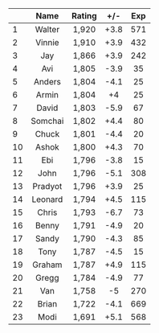 | |Name|Rating|+/-|Exp|
|-|:--:|:----:|:-:|:-:|
|1|Walter|1,920|+3.8|571|
|2|Vinnie|1,910|+3.9|432|
|3|Jay|1,866|+3.9|242|
|4|Avi|1,805|-3.9|35|
|5|Anders|1,804|-4.1|25|
|6|Armin|1,804|+4|25|
|7|David|1,803|-5.9|67|
|8|Somchai|1,802|+4.4|80|
|9|Chuck|1,801|-4.4|20|
|10|Ashok|1,800|+4.3|70|
|11|Ebi|1,796|-3.8|15|
|12|John|1,796|-5.1|308|
|13|Pradyot|1,796|+3.9|25|
|14|Leonard|1,794|+4.5|115|
|15|Chris|1,793|-6.7|73|
|16|Benny|1,791|-4.9|20|
|17|Sandy|1,790|-4.3|85|
|18|Tony|1,787|-4.5|15|
|19|Graham|1,787|+4.9|115|
|20|Gregg|1,784|-4.9|77|
|21|Van|1,758|-5|270|
|22|Brian|1,722|-4.1|669|
|23|Modi|1,691|+5.1|568|
